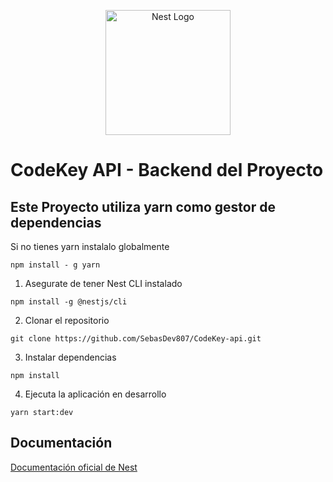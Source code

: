 <p align="center">
  <a href="http://nestjs.com/" target="blank"><img src="https://nestjs.com/img/logo-small.svg" width="200" alt="Nest Logo" /></a>
</p>



# CodeKey API - Backend del Proyecto
## Este Proyecto utiliza yarn como gestor de dependencias
Si no tienes yarn instalalo globalmente
```
npm install - g yarn
```

1. Asegurate de tener Nest CLI instalado
```
npm install -g @nestjs/cli
```
2. Clonar el repositorio
```
git clone https://github.com/SebasDev807/CodeKey-api.git

```
3. Instalar dependencias
```
npm install
```
4. Ejecuta la aplicación en desarrollo
```
yarn start:dev
```




## Documentación
[Documentación oficial de Nest](https://nestjs.com/)

